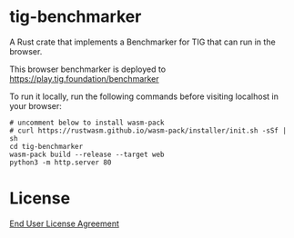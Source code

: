 # tig-benchmarker

A Rust crate that implements a Benchmarker for TIG that can run in the browser. 

This browser benchmarker is deployed to https://play.tig.foundation/benchmarker

To run it locally, run the following commands before visiting localhost in your browser:

```
# uncomment below to install wasm-pack
# curl https://rustwasm.github.io/wasm-pack/installer/init.sh -sSf | sh
cd tig-benchmarker
wasm-pack build --release --target web
python3 -m http.server 80
```

# License

[End User License Agreement](../docs/agreements/end_user_license_agreement.pdf)